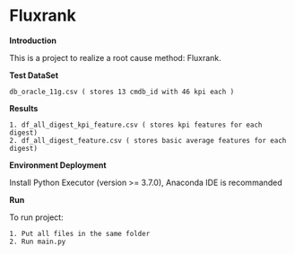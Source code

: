 # Fluxrank

**Introduction**
 
 This is a project to realize a root cause method: Fluxrank.

**Test DataSet**

    db_oracle_11g.csv ( stores 13 cmdb_id with 46 kpi each )

**Results**

    1. df_all_digest_kpi_feature.csv ( stores kpi features for each digest)
    2. df_all_digest_feature.csv ( stores basic average features for each digest)

**Environment Deployment**

Install Python Executor (version >= 3.7.0), Anaconda IDE is recommanded

**Run**

To run project:

    1. Put all files in the same folder
    2. Run main.py


